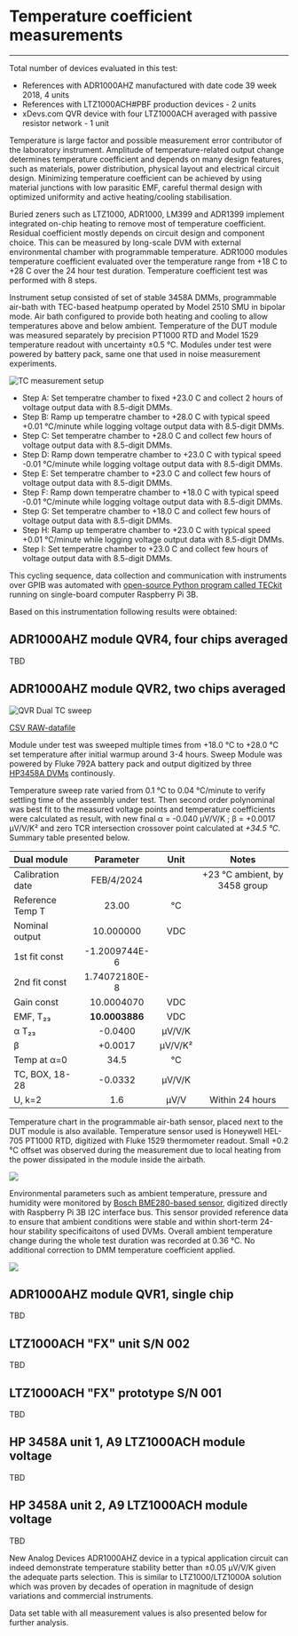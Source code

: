 # Temperature coefficient measurements
---

Total number of devices evaluated in this test:

* References with ADR1000AHZ manufactured with date code 39 week 2018, 4 units
* References with LTZ1000ACH#PBF production devices - 2 units
* xDevs.com QVR device with four LTZ1000ACH averaged with passive resistor network - 1 unit

Temperature is large factor and possible measurement error contributor of the laboratory instrument. Amplitude of temperature-related output change determines temperature coefficient and depends on many design features, such as materials, power distribution, physical layout and electrical circuit design. Minimizing temperature coefficient can be achieved by using material junctions with low parasitic EMF, careful thermal design with optimized uniformity and active heating/cooling stabilisation.

Buried zeners such as LTZ1000, ADR1000, LM399 and ADR1399 implement integrated on-chip heating to remove most of temperature coefficient. Residual coefficient mostly depends on circuit design and component choice. This can be measured by long-scale DVM with external environmental chamber with programmable temperature. ADR1000 modules temperature coefficient evaluated over the temperature range from +18 C to +28 C over the 24 hour test duration. Temperature coefficient test was performed with 8 steps. 

Instrument setup consisted of set of stable 3458A DMMs, programmable air-bath with TEC-based heatpump operated by Model 2510 SMU in bipolar mode. Air bath configured to provide both heating and cooling to allow temperatures above and below ambient. Temperature of the DUT module was measured separately by precision PT1000 RTD and Model 1529 temperature readout with uncertainty &plusmn;0.5 &deg;C. Modules under test were powered by battery pack, same one that used in noise measurement experiments.

![TC measurement setup](https://xdevs.com/doc/xDevs.com/QVRA/tc_setup_blk.png)

* Step A: Set temperatre chamber to fixed +23.0 C and collect 2 hours of voltage output data with 8.5-digit DMMs.
* Step B: Ramp up temperatre chamber to +28.0 C with typical speed +0.01 &deg;C/minute while logging voltage output data with 8.5-digit DMMs.
* Step C: Set temperatre chamber to +28.0 C and collect few hours of voltage output data with 8.5-digit DMMs.
* Step D: Ramp down temperatre chamber to +23.0 C with typical speed -0.01 &deg;C/minute while logging voltage output data with 8.5-digit DMMs.
* Step E: Set temperatre chamber to +23.0 C and collect few hours of voltage output data with 8.5-digit DMMs.
* Step F: Ramp down temperatre chamber to +18.0 C with typical speed -0.01 &deg;C/minute while logging voltage output data with 8.5-digit DMMs.
* Step G: Set temperatre chamber to +18.0 C and collect few hours of voltage output data with 8.5-digit DMMs.
* Step H: Ramp up temperatre chamber to +23.0 C with typical speed +0.01 &deg;C/minute while logging voltage output data with 8.5-digit DMMs.
* Step I: Set temperatre chamber to +23.0 C and collect few hours of voltage output data with 8.5-digit DMMs.

This cycling sequence, data collection and communication with instruments over GPIB was automated with [open-source Python program called TECkit](https://xdevs.com/guide/teckit) running on single-board computer Raspberry Pi 3B. 

Based on this instrumentation following results were obtained:

## ADR1000AHZ module QVR4, four chips averaged

TBD

## ADR1000AHZ module QVR2, two chips averaged

![QVR Dual TC sweep](https://xdevs.com/doc/xDevs.com/QVRA/qvr_adr2_10v_final_tc_sweep_blk.png)

[CSV RAW-datafile](https://xdevs.com/doc/xDevs.com/QVRA/qvr_dual_temperature_sweep_feb2024.csv)

Module under test was sweeped multiple times from +18.0 &deg;C to +28.0 &deg;C set temperature after initial warmup around 3-4 hours. Sweep Module was powered by Fluke 792A battery pack and output digitized by three [HP3458A DVMs](https://xdevs.com/fix/hp3458a) continously. 

Temperature sweep rate varied from 0.1 &deg;C to 0.04 &deg;C/minute to verify settling time of the assembly under test. Then second order polynominal was best fit to the measured voltage points and temperature coefficients were calculated as result, with new final &alpha; = -0.040 &micro;V/V/K ; &beta; = +0.0017 &micro;V/V/K² and zero TCR intersection crossover point calculated at *+34.5 &deg;C*. Summary table presented below.

| **Dual module**    | **Parameter**  | **Unit**     | **Notes**                         |
| :------------      | :-----------:  | :--------:   | :-------------------------------: |
| Calibration date   | FEB/4/2024     |              | +23 &deg;C ambient, by 3458 group |
| Reference Temp T   |       23.00    | &deg;C       |                                   |
| Nominal output     | 10.000000      | VDC          |                                   |
| 1st fit const      | -1.2009744E-6  |              |                                   |
| 2nd fit const      | 1.74072180E-8  |              |                                   |
| Gain const         | 10.0004070     | VDC          |                                   |
| EMF, T₂₃           | **10.0003886** | VDC          |                                   |
| &alpha; T₂₃        | -0.0400        | &micro;V/V/K |                                   |
| &beta;             | +0.0017        | &micro;V/V/K²|                                   |
| Temp at &alpha;=0  | 34.5           | &deg;C       |                                   |
| TC, BOX, 18-28     | -0.0332        | &micro;V/V/K |                                   |
| U, k=2             | 1.6            | &micro;V/V   | Within 24 hours                   |

Temperature chart in the programmable air-bath sensor, placed next to the DUT module is also available. Temperature sensor used is Honeywell HEL-705 PT1000 RTD, digitized with Fluke 1529 thermometer readout. Small +0.2 &deg;C offset was observed during the measurement due to local heating from the power dissipated in the module inside the airbath.

![](https://xdevs.com/doc/xDevs.com/QVRA/qvr_adr2_10v_tc_time_blk.png)

Environmental parameters such as ambient temperature, pressure and humidity were monitored by [Bosch BME280-based sensor](https://xdevs.com/guide/thp_rpi/), digitized directly with Raspberry Pi 3B I2C interface bus. This sensor provided reference data to ensure that ambient conditions were stable and within short-term 24-hour stability specificaitons of used DVMs. Overall ambient temperature change during the whole test duration was recorded at 0.36 &deg;C. No additional correction to DMM temperature coefficient applied.

![](https://xdevs.com/doc/xDevs.com/QVRA/qvr_adr2_10v_env_time_blk.png)

## ADR1000AHZ module QVR1, single chip

TBD

## LTZ1000ACH "FX" unit S/N 002 

TBD

## LTZ1000ACH "FX" prototype S/N 001

TBD

## HP 3458A unit 1, A9 LTZ1000ACH module voltage

TBD

## HP 3458A unit 2, A9 LTZ1000ACH module voltage

TBD

New Analog Devices ADR1000AHZ device in a typical application circuit can indeed demonstrate temperature stability better than &plusmn;0.05 &micro;V/V/K given the adequate parts selection. This is similar to LTZ1000/LTZ1000A solution which was proven by decades of operation in magnitude of design variations and commercial instruments.

Data set table with all measurement values is also presented below for further analysis. 

